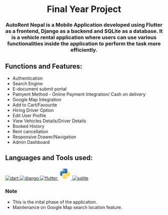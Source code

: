 <h1 align="center">Final Year Project</h1>

<h3 align="center">AutoRent Nepal is a Mobile Application developed using Flutter as a frontend, Django as a backend and SQLite as a database. It is a vehicle rental application where users can use various functionalities inside the application to perform the task more efficiently.</h3>

## Functions and Features:
- Authentication
- Search Engine
- E-document submit portal
- Pamyent Method - Online Payment Integration/ Cash on delivery
- Google Map Integration
- Add to Cart/Favourite
- Hiring Driver Option
- Edit User Profile
- View Vehicles Details/Driver Details
- Booked History
- Rent cancellation 
- Responsive Drawer/Navigation
- Admin Dashboard

## Languages and Tools used:
<p align="left"> <a href="https://dart.dev" target="_blank" rel="noreferrer"> <img src="https://www.vectorlogo.zone/logos/dartlang/dartlang-icon.svg" alt="dart" width="40" height="40"/> </a> <a href="https://www.djangoproject.com/" target="_blank" rel="noreferrer"> <img src="https://cdn.worldvectorlogo.com/logos/django.svg" alt="django" width="40" height="40"/> </a> <a href="https://flutter.dev" target="_blank" rel="noreferrer"> <img src="https://www.vectorlogo.zone/logos/flutterio/flutterio-icon.svg" alt="flutter" width="40" height="40"/> </a> <a href="https://www.python.org" target="_blank" rel="noreferrer"> <img src="https://raw.githubusercontent.com/devicons/devicon/master/icons/python/python-original.svg" alt="python" width="40" height="40"/> </a> <a href="https://www.sqlite.org/" target="_blank" rel="noreferrer"> <img src="https://www.vectorlogo.zone/logos/sqlite/sqlite-icon.svg" alt="sqlite" width="40" height="40"/> </a> </p>

### Note
- This is the inital phase of the application.
- Maintenance on Google Map search location feature.
